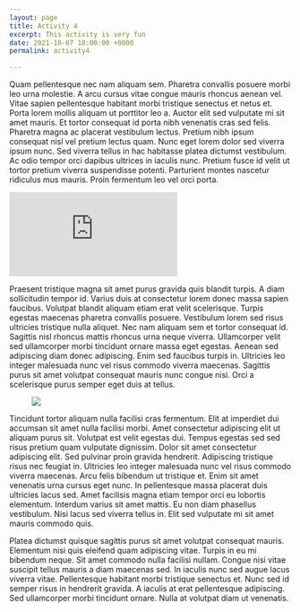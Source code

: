 ```yaml
---
layout: page
title: Activity 4
excerpt: This activity is very fun
date: 2021-10-07 18:00:00 +0000
permalink: activity4

---
```

Quam pellentesque nec nam aliquam sem. Pharetra convallis posuere morbi leo urna molestie. A arcu cursus vitae congue mauris rhoncus aenean vel. Vitae sapien pellentesque habitant morbi tristique senectus et netus et. Porta lorem mollis aliquam ut porttitor leo a. Auctor elit sed vulputate mi sit amet mauris. Et tortor consequat id porta nibh venenatis cras sed felis. Pharetra magna ac placerat vestibulum lectus. Pretium nibh ipsum consequat nisl vel pretium lectus quam. Nunc eget lorem dolor sed viverra ipsum nunc. Sed viverra tellus in hac habitasse platea dictumst vestibulum. Ac odio tempor orci dapibus ultrices in iaculis nunc. Pretium fusce id velit ut tortor pretium viverra suspendisse potenti. Parturient montes nascetur ridiculus mus mauris. Proin fermentum leo vel orci porta.

<div class="video"><iframe class="video-frame" src="https://www.youtube.com/embed/ANd27NUNSzM" title="YouTube video player" frameborder="0" allow="accelerometer; autoplay; clipboard-write; encrypted-media; gyroscope; picture-in-picture" allowfullscreen></iframe></div>

Praesent tristique magna sit amet purus gravida quis blandit turpis. A diam sollicitudin tempor id. Varius duis at consectetur lorem donec massa sapien faucibus. Volutpat blandit aliquam etiam erat velit scelerisque. Turpis egestas maecenas pharetra convallis posuere. Vestibulum lorem sed risus ultricies tristique nulla aliquet. Nec nam aliquam sem et tortor consequat id. Sagittis nisl rhoncus mattis rhoncus urna neque viverra. Ullamcorper velit sed ullamcorper morbi tincidunt ornare massa eget egestas. Aenean sed adipiscing diam donec adipiscing. Enim sed faucibus turpis in. Ultricies leo integer malesuada nunc vel risus commodo viverra maecenas. Sagittis purus sit amet volutpat consequat mauris nunc congue nisi. Orci a scelerisque purus semper eget duis at tellus.

<figure class="full-width-image">

<img src="https://englishwithalejandra.github.io/uploads/brooklyn_follies_by_fluore_scente_defks7q-fullview.jpg">

</figure>

Tincidunt tortor aliquam nulla facilisi cras fermentum. Elit at imperdiet dui accumsan sit amet nulla facilisi morbi. Amet consectetur adipiscing elit ut aliquam purus sit. Volutpat est velit egestas dui. Tempus egestas sed sed risus pretium quam vulputate dignissim. Dolor sit amet consectetur adipiscing elit. Sed pulvinar proin gravida hendrerit. Adipiscing tristique risus nec feugiat in. Ultricies leo integer malesuada nunc vel risus commodo viverra maecenas. Arcu felis bibendum ut tristique et. Enim sit amet venenatis urna cursus eget nunc. In pellentesque massa placerat duis ultricies lacus sed. Amet facilisis magna etiam tempor orci eu lobortis elementum. Interdum varius sit amet mattis. Eu non diam phasellus vestibulum. Nisi lacus sed viverra tellus in. Elit sed vulputate mi sit amet mauris commodo quis.

Platea dictumst quisque sagittis purus sit amet volutpat consequat mauris. Elementum nisi quis eleifend quam adipiscing vitae. Turpis in eu mi bibendum neque. Sit amet commodo nulla facilisi nullam. Congue nisi vitae suscipit tellus mauris a diam maecenas sed. In iaculis nunc sed augue lacus viverra vitae. Pellentesque habitant morbi tristique senectus et. Nunc sed id semper risus in hendrerit gravida. A iaculis at erat pellentesque adipiscing. Sed ullamcorper morbi tincidunt ornare. Nulla at volutpat diam ut venenatis.